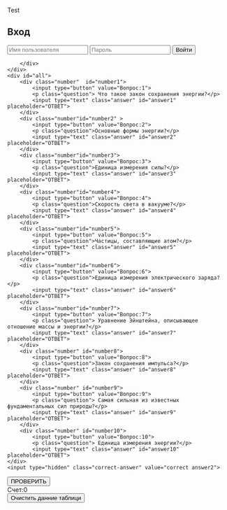 Test
<!DOCTYPE html>
<html lang="en">
<head>
    <meta charset="UTF-8">
    <meta name="viewport" content="width=device-width, initial-scale=1.0">
    <title>Login Page</title>
     <link rel="stylesheet" href="https://cdn.jsdelivr.net/gh/84739494738993/proba/x.css">

    


</head>
<body>
    <div>
        <div id="login-form" class="container1">
            <h2>Вход</h2>
            <input type="text" id="username" placeholder="Имя пользователя">
            <input type="password" id="password" placeholder="Пароль">
            <button id="login-button">Войти</button>
            

        </div>
    </div>
    <div id="all">
        <div class="number"  id="number1">
            <input type="button" value="Вопрос:1">
            <p class="question"> Что такое закон сохранения энергии?</p>
            <input type="text" class="answer" id="answer1" placeholder="ОТВЕТ">
        </div>
        <div class="number"id="number2" >
            <input type="button" value="Вопрос:2">
            <p class="question">Основные формы энергии?</p>
            <input type="text" class="answer" id="answer2" placeholder="ОТВЕТ">
        </div>
        <div class="number"id="number3">
            <input type="button" value="Вопрос:3">
            <p class="question">Единица измерения силы?</p>
            <input type="text" class="answer" id="answer3" placeholder="ОТВЕТ">
        </div>
        <div class="number"id="number4">
            <input type="button" value="Вопрос:4">
            <p class="question">Скорость света в вакууме?</p>
            <input type="text" class="answer" id="answer4" placeholder="ОТВЕТ">
        </div>
        <div class="number"id="number5">
            <input type="button" value="Вопрос:5">
            <p class="question">Частицы, составляющие атом?</p>
            <input type="text" class="answer" id="answer5" placeholder="ОТВЕТ">
        </div>
        <div class="number"id="number6">
            <input type="button" value="Вопрос:6">
            <p class="question">Единица измерения электрического заряда?</p>
            <input type="text" class="answer" id="answer6" placeholder="ОТВЕТ">
        </div>
        <div class="number"id="number7">
            <input type="button" value="Вопрос:7">
            <p class="question"> Уравнение Эйнштейна, описывающее отношение массы и энергии?</p>
            <input type="text" class="answer" id="answer7" placeholder="ОТВЕТ">
        </div>
        <div class="number" id="number8">
            <input type="button" value="Вопрос:8">
            <p class="question">Закон сохранения импульса?</p>
            <input type="text" class="answer" id="answer8" placeholder="ОТВЕТ">
        </div>
        <div class="number" id="number9">
            <input type="button" value="Вопрос:9">
            <p class="question"> Самая сильная из известных фундаментальных сил природы?</p>
            <input type="text" class="answer" id="answer9" placeholder="ОТВЕТ">
        </div>
        <div class="number" id="number10">
            <input type="button" value="Вопрос:10">
            <p class="question"> Единица измерения энергии?</p>
            <input type="text" class="answer" id="answer10" placeholder="ОТВЕТ">
    </div>
    <input type="hidden" class="correct-answer" value="correct answer2">
</div>
<div><input type="button" value="ПРОВЕРИТЬ" id="check"></div>
<div id="result">Счет:0</div>
<button id="clean">Очистить данние таблици</button>
</div>
<script src="https://cdn.jsdelivr.net/gh/84739494738993/proba/x.js"></script>


</body>
</html>

